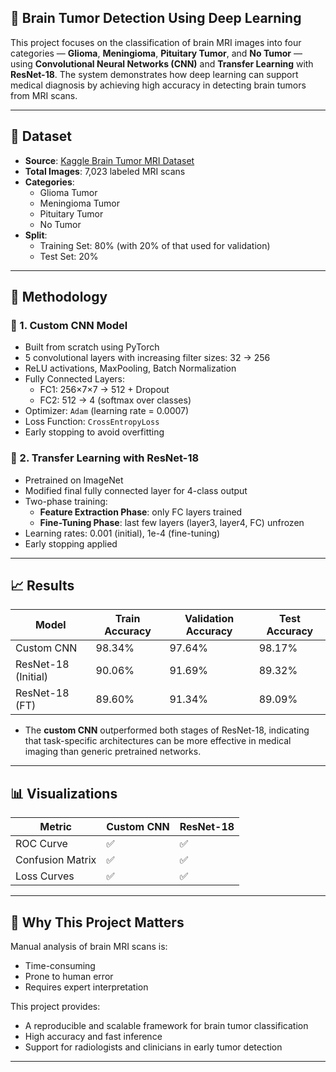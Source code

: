 ## 🧠 Brain Tumor Detection Using Deep Learning

This project focuses on the classification of brain MRI images into four categories — **Glioma**, **Meningioma**, **Pituitary Tumor**, and **No Tumor** — using **Convolutional Neural Networks (CNN)** and **Transfer Learning** with **ResNet-18**. The system demonstrates how deep learning can support medical diagnosis by achieving high accuracy in detecting brain tumors from MRI scans.

---

## 📁 Dataset

- **Source**: [Kaggle Brain Tumor MRI Dataset](https://www.kaggle.com/datasets/navoneel/brain-mri-images-for-brain-tumor-detection)
- **Total Images**: 7,023 labeled MRI scans
- **Categories**:
  - Glioma Tumor
  - Meningioma Tumor
  - Pituitary Tumor
  - No Tumor
- **Split**:
  - Training Set: 80% (with 20% of that used for validation)
  - Test Set: 20%

---

## 🧪 Methodology

### 🔧 1. Custom CNN Model
- Built from scratch using PyTorch
- 5 convolutional layers with increasing filter sizes: 32 → 256
- ReLU activations, MaxPooling, Batch Normalization
- Fully Connected Layers:
  - FC1: 256×7×7 → 512 + Dropout
  - FC2: 512 → 4 (softmax over classes)
- Optimizer: `Adam` (learning rate = 0.0007)
- Loss Function: `CrossEntropyLoss`
- Early stopping to avoid overfitting

### 🔄 2. Transfer Learning with ResNet-18
- Pretrained on ImageNet
- Modified final fully connected layer for 4-class output
- Two-phase training:
  - **Feature Extraction Phase**: only FC layers trained
  - **Fine-Tuning Phase**: last few layers (layer3, layer4, FC) unfrozen
- Learning rates: 0.001 (initial), 1e-4 (fine-tuning)
- Early stopping applied

---

## 📈 Results

| Model                | Train Accuracy | Validation Accuracy | Test Accuracy |
|---------------------|----------------|---------------------|---------------|
| Custom CNN          | 98.34%         | 97.64%              | 98.17%        |
| ResNet-18 (Initial) | 90.06%         | 91.69%              | 89.32%        |
| ResNet-18 (FT)      | 89.60%         | 91.34%              | 89.09%        |

- The **custom CNN** outperformed both stages of ResNet-18, indicating that task-specific architectures can be more effective in medical imaging than generic pretrained networks.

---

## 📊 Visualizations

| Metric | Custom CNN | ResNet-18 |
|--------|------------|-----------|
| ROC Curve | ✅ | ✅ |
| Confusion Matrix | ✅ | ✅ |
| Loss Curves | ✅ | ✅ |


---

## 🧠 Why This Project Matters

Manual analysis of brain MRI scans is:
- Time-consuming
- Prone to human error
- Requires expert interpretation

This project provides:
- A reproducible and scalable framework for brain tumor classification
- High accuracy and fast inference
- Support for radiologists and clinicians in early tumor detection

---
